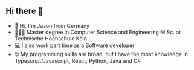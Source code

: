 ## Hi there 👋

- 👋 Hi, I'm Jason from Germany
- 👨🏼‍🎓 Master degree in Computer Science and Engineering M.Sc. at Technische Hochschule Köln
- 💻 I also work part time as a Software developer
- 🤓 My programming skills are broad, but I have the most knowledge in Typescript/Javascript, React, Python, Java and C#

